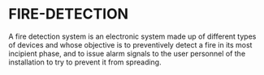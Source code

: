 # FIRE-DETECTION
A fire detection system is an electronic system made up of different types of devices and whose objective is to preventively detect a fire in its most incipient phase, and to issue alarm signals to the user personnel of the installation to try to prevent it from spreading.
